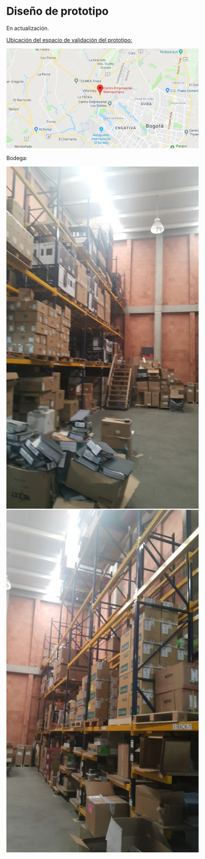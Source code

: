 # Diseño de prototipo 
En actualización.

[Ubicación del espacio de validación del prototipo:](https://www.google.com/maps/place/Centro+Empresarial+Metropolitano/@4.7350651,-74.2012662,12z/data=!4m5!3m4!1s0x8e3f839f3fec548f:0x7e52983f32c1a9c0!8m2!3d4.7521159!4d-74.1460096)

<img src="../src/centroEmpresarialMetropolitano.png">

Bodega:

<img src="../src/bodegaevocom0.jpg">

<img src="../src/bodegaevocom1.jpg">
